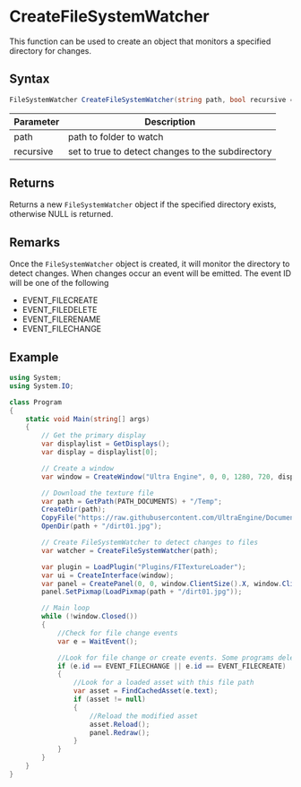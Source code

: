 # CreateFileSystemWatcher

This function can be used to create an object that monitors a specified directory for changes.

## Syntax
```csharp
FileSystemWatcher CreateFileSystemWatcher(string path, bool recursive = true)
```

|Parameter|Description|
|---|---|
|path|path to folder to watch|
|recursive|set to true to detect changes to the subdirectory|

## Returns

Returns a new `FileSystemWatcher` object if the specified directory exists, otherwise NULL is returned.

## Remarks

Once the `FileSystemWatcher` object is created, it will monitor the directory to detect changes. When changes occur an event will be emitted. The event ID will be one of the following
- EVENT_FILECREATE
- EVENT_FILEDELETE
- EVENT_FILERENAME
- EVENT_FILECHANGE

## Example

```csharp
using System;
using System.IO;

class Program
{
    static void Main(string[] args)
    {
        // Get the primary display
        var displaylist = GetDisplays();
        var display = displaylist[0];

        // Create a window
        var window = CreateWindow("Ultra Engine", 0, 0, 1280, 720, display, WINDOW_TITLEBAR | WINDOW_CENTER);

        // Download the texture file
        var path = GetPath(PATH_DOCUMENTS) + "/Temp";
        CreateDir(path);
        CopyFile("https://raw.githubusercontent.com/UltraEngine/Documentation/master/Assets/Materials/Ground/dirt01.jpg", path + "/dirt01.jpg");
        OpenDir(path + "/dirt01.jpg");

        // Create FileSystemWatcher to detect changes to files
        var watcher = CreateFileSystemWatcher(path);

        var plugin = LoadPlugin("Plugins/FITextureLoader");
        var ui = CreateInterface(window);
        var panel = CreatePanel(0, 0, window.ClientSize().X, window.ClientSize().Y, ui.root);
        panel.SetPixmap(LoadPixmap(path + "/dirt01.jpg"));

        // Main loop
        while (!window.Closed())
        {
            //Check for file change events
            var e = WaitEvent();

            //Look for file change or create events. Some programs delete the file and then recreate it when they save.
            if (e.id == EVENT_FILECHANGE || e.id == EVENT_FILECREATE)
            {
                //Look for a loaded asset with this file path
                var asset = FindCachedAsset(e.text);
                if (asset != null)
                {
                    //Reload the modified asset
                    asset.Reload();
                    panel.Redraw();
                }
            }
        }
    }
}
```